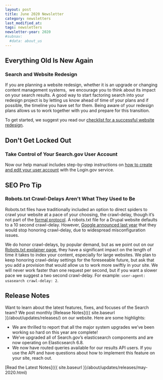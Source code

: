 ```yaml
---
layout: post
title: June 2020 Newsletter
category: newsletters
last_modified_at: 
tags: newsletters
newsletter-year: 2020
#subnav:
  #data: about_us
---
```

## Everything Old Is New Again
### Search and Website Redesign

If you are planning a website redesign, whether it is an upgrade or changing content management systems,&nbsp; we encourage you to think about its impact on your search results. A good way to start factoring search into your redesign project is by letting us know ahead of time of your plans and if possible, the timeline you have set for them. Being aware of your redesign plans allows us to work together with you and prepare for this transition.

To get started, we suggest you read our <a href="https://search.gov/manual/redesign.html">checklist for a successful website redesign</a>.

## Don't Get Locked Out

### Take Control of Your Search.gov User Account

Now our help manual includes step-by-step instructions on <a href="https://search.gov/manual/account.html">how to create and edit your user account</a> with the Login.gov service.

## SEO Pro Tip
### Robots.txt Crawl-Delays Aren't What They Used to Be

Robots.txt files have traditionally included an option to direct spiders to crawl your website at a pace of your choosing, the crawl-delay, though it’s not part of the <a href="https://www.robotstxt.org/robotstxt.html">formal protocol</a>. A robots.txt file for a Drupal website defaults to a 10 second crawl-delay. However, <a href="https://www.seroundtable.com/google-noindex-in-robots-txt-dead-27824.html">Google announced last year</a> that they would stop honoring crawl-delay, due to widespread misconfiguration issues.

We do honor crawl-delays, by popular demand, but as we point out on our <a href="https://search.gov/manual/robotstxt.html">Robots.txt explainer page</a>, they have a significant impact on the length of time it takes to index your content, especially for large websites. We plan to keep honoring crawl-delay settings for the foreseeable future, but ask that you add a provision that would allow us to work more swiftly in your site. We will never work faster than one request per second, but if you want a slower pace we suggest a two second crawl-delay. For example: `user-agent: usasearch crawl-delay: 2`.

## Release Notes

Want to learn about the latest features, fixes, and focuses of the Search team? We post monthly [Release Notes]({{ site.baseurl }}/about/updates/releases/) on our website. Here are some highlights:

* We are thrilled to report that all the major system upgrades we’ve been working so hard on this year are complete!
* We’ve upgraded all of Search.gov’s elasticsearch components and are now operating on Elasticsearch 6.8.
* We now have routed queries available for our results API users. If you use the API and have questions about how to implement this feature on your site, reach out.

[Read the Latest Notes]({{ site.baseurl }}/about/updates/releases/may-2020.html)